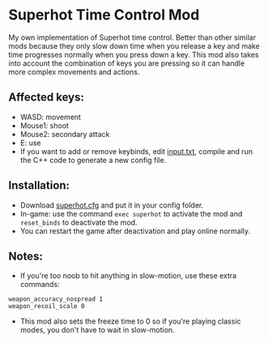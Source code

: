 # Superhot Time Control Mod

My own implementation of Superhot time control. Better than other similar mods because they only slow down time when you release a key and make time progresses normally when you press down a key. This mod also takes into account the combination of keys you are pressing so it can handle more complex movements and actions.

## Affected keys:

 - WASD: movement
 - Mouse1: shoot
 - Mouse2: secondary attack
 - E: use
 - If you want to add or remove keybinds, edit [input.txt](input.txt), compile and run the C++ code to generate a new config file.
 
## Installation:

 - Download [superhot.cfg](superhot.cfg) and put it in your config folder.
 - In-game: use the command `exec superhot` to activate the mod and `reset_binds` to deactivate the mod.
 - You can restart the game after deactivation and play online normally. 

## Notes:

 - If you're too noob to hit anything in slow-motion, use these extra commands:
```
weapon_accuracy_nospread 1
weapon_recoil_scale 0
```

 - This mod also sets the freeze time to 0 so if you're playing classic modes, you don't have to wait in slow-motion.
